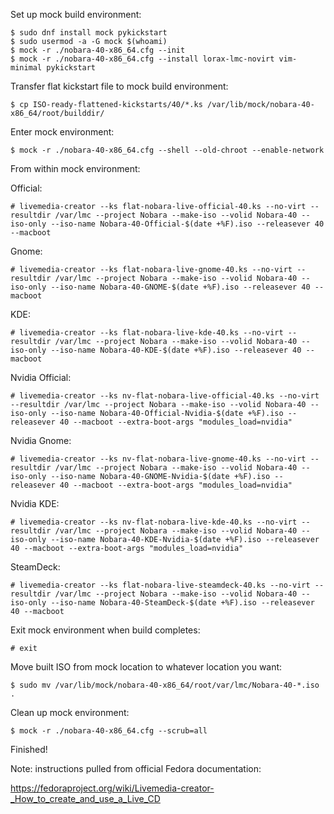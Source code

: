 Set up mock build environment:
```
$ sudo dnf install mock pykickstart
$ sudo usermod -a -G mock $(whoami)
$ mock -r ./nobara-40-x86_64.cfg --init
$ mock -r ./nobara-40-x86_64.cfg --install lorax-lmc-novirt vim-minimal pykickstart
```

Transfer flat kickstart file to mock build environment:

```
$ cp ISO-ready-flattened-kickstarts/40/*.ks /var/lib/mock/nobara-40-x86_64/root/builddir/
```

Enter mock environment:
```
$ mock -r ./nobara-40-x86_64.cfg --shell --old-chroot --enable-network
```

From within mock environment:

Official:
```
# livemedia-creator --ks flat-nobara-live-official-40.ks --no-virt --resultdir /var/lmc --project Nobara --make-iso --volid Nobara-40 --iso-only --iso-name Nobara-40-Official-$(date +%F).iso --releasever 40 --macboot
```

Gnome:
```
# livemedia-creator --ks flat-nobara-live-gnome-40.ks --no-virt --resultdir /var/lmc --project Nobara --make-iso --volid Nobara-40 --iso-only --iso-name Nobara-40-GNOME-$(date +%F).iso --releasever 40 --macboot
```

KDE:
```
# livemedia-creator --ks flat-nobara-live-kde-40.ks --no-virt --resultdir /var/lmc --project Nobara --make-iso --volid Nobara-40 --iso-only --iso-name Nobara-40-KDE-$(date +%F).iso --releasever 40 --macboot
```

Nvidia Official:
```
# livemedia-creator --ks nv-flat-nobara-live-official-40.ks --no-virt --resultdir /var/lmc --project Nobara --make-iso --volid Nobara-40 --iso-only --iso-name Nobara-40-Official-Nvidia-$(date +%F).iso --releasever 40 --macboot --extra-boot-args "modules_load=nvidia"
```

Nvidia Gnome:
```
# livemedia-creator --ks nv-flat-nobara-live-gnome-40.ks --no-virt --resultdir /var/lmc --project Nobara --make-iso --volid Nobara-40 --iso-only --iso-name Nobara-40-GNOME-Nvidia-$(date +%F).iso --releasever 40 --macboot --extra-boot-args "modules_load=nvidia"
```

Nvidia KDE:
```
# livemedia-creator --ks nv-flat-nobara-live-kde-40.ks --no-virt --resultdir /var/lmc --project Nobara --make-iso --volid Nobara-40 --iso-only --iso-name Nobara-40-KDE-Nvidia-$(date +%F).iso --releasever 40 --macboot --extra-boot-args "modules_load=nvidia"
```

SteamDeck:
```
# livemedia-creator --ks flat-nobara-live-steamdeck-40.ks --no-virt --resultdir /var/lmc --project Nobara --make-iso --volid Nobara-40 --iso-only --iso-name Nobara-40-SteamDeck-$(date +%F).iso --releasever 40 --macboot
```


Exit mock environment when build completes:
```
# exit
```

Move built ISO from mock location to whatever location you want:

```
$ sudo mv /var/lib/mock/nobara-40-x86_64/root/var/lmc/Nobara-40-*.iso .
```

Clean up mock environment:
```
$ mock -r ./nobara-40-x86_64.cfg --scrub=all
```

Finished!

Note: instructions pulled from official Fedora documentation:

https://fedoraproject.org/wiki/Livemedia-creator-_How_to_create_and_use_a_Live_CD


